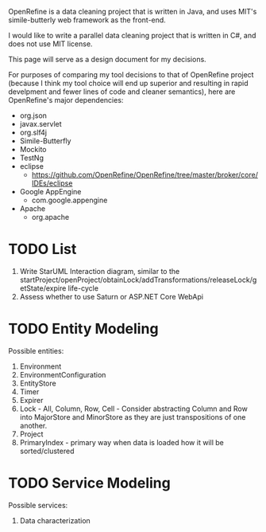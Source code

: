 OpenRefine is a data cleaning project that is written in Java, and uses MIT's simile-butterly web framework as the front-end.

I would like to write a parallel data cleaning project that is written in C#, and does not use MIT license.

This page will serve as a design document for my decisions.

For purposes of comparing my tool decisions to that of OpenRefine project (because I think my tool choice will end up superior and resulting in rapid develpment and fewer lines of code and cleaner semantics), here are OpenRefine's major dependencies:

- org.json
- javax.servlet
- org.slf4j
- Simile-Butterfly
- Mockito
- TestNg
- eclipse
  - https://github.com/OpenRefine/OpenRefine/tree/master/broker/core/IDEs/eclipse
- Google AppEngine
  - com.google.appengine
- Apache
  - org.apache

# TODO List

1. Write StarUML Interaction diagram, similar to the startProject/openProject/obtainLock/addTransformations/releaseLock/getState/expire life-cycle
2. Assess whether to use Saturn or ASP.NET Core WebApi 

# TODO Entity Modeling

Possible entities:
1. Environment
2. EnvironmentConfiguration
3. EntityStore
4. Timer
5. Expirer
6. Lock - All, Column, Row, Cell - Consider abstracting Column and Row into MajorStore and MinorStore as they are just transpositions of one another.
7. Project
8. PrimaryIndex - primary way when data is loaded how it will be sorted/clustered

# TODO Service Modeling

Possible services:
1. Data characterization
